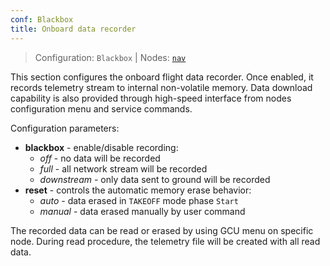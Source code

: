 ```yaml
---
conf: Blackbox
title: Onboard data recorder
---
```


>Configuration: `Blackbox`
> | Nodes: [`nav`](../../hw/nodes/nav.md)

This section configures the onboard flight data recorder. Once enabled, it records telemetry stream to internal non-volatile memory. Data download capability is also provided through high-speed interface from nodes configuration menu and service commands.

Configuration parameters:

- **blackbox**  - enable/disable recording:
    - *off*         - no data will be recorded
    - *full*        - all network stream will be recorded
    - *downstream*  - only data sent to ground will be recorded
- **reset**     - controls the automatic memory erase behavior:
    - *auto*        - data erased in `TAKEOFF` mode phase `Start`
    - *manual*      - data erased manually by user command

The recorded data can be read or erased by using GCU menu on specific node. During read procedure, the telemetry file will be created with all read data.